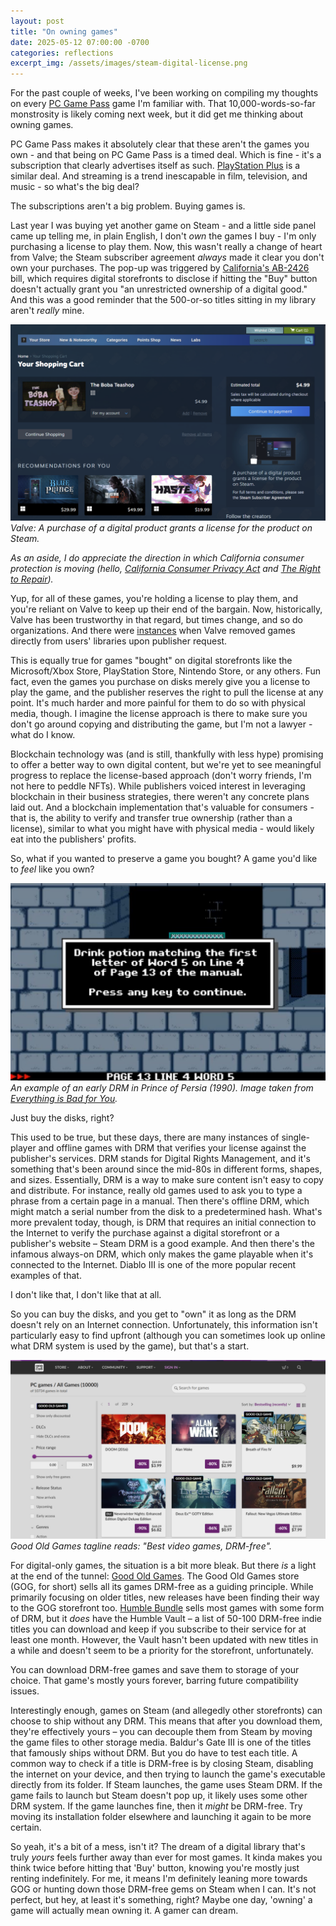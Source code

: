 ```yaml
---
layout: post
title: "On owning games"
date: 2025-05-12 07:00:00 -0700
categories: reflections
excerpt_img: /assets/images/steam-digital-license.png
---
```


For the past couple of weeks, I've been working on compiling my thoughts on every [PC Game Pass](https://www.xbox.com/en-US/xbox-game-pass/pc-game-pass) game I'm familiar with. That 10,000-words-so-far monstrosity is likely coming next week, but it did get me thinking about owning games.

PC Game Pass makes it absolutely clear that these aren't the games you own - and that being on PC Game Pass is a timed deal. Which is fine - it's a subscription that clearly advertises itself as such. [PlayStation Plus](https://www.playstation.com/en-us/ps-plus/) is a similar deal. And streaming is a trend inescapable in film, television, and music - so what's the big deal?

The subscriptions aren't a big problem. Buying games is.

Last year I was buying yet another game on Steam - and a little side panel came up telling me, in plain English, I don't *own* the games I buy - I'm only purchasing a license to play them. Now, this wasn't really a change of heart from Valve; the Steam subscriber agreement *always* made it clear you don't own your purchases. The pop-up was triggered by [California's AB-2426](https://calmatters.digitaldemocracy.org/bills/ca_202320240ab2426) bill, which requires digital storefronts to disclose if hitting the "Buy" button doesn't actually grant you "an unrestricted ownership of a digital good." And this was a good reminder that the 500-or-so titles sitting in my library aren't *really* mine.

![Steam store purchase page with a game added to cart and a "Continue to payment" button.](/assets/images/steam-digital-license.png)
*Valve: A purchase of a digital product grants a license for the product on Steam.*

_As an aside, I do appreciate the direction in which California consumer protection is moving (hello, [California Consumer Privacy Act](https://oag.ca.gov/privacy/ccpa) and [The Right to Repair](https://bhgs.dca.ca.gov/forms_pubs/sb_244_industry_advisory_english.pdf))._

Yup, for all of these games, you're holding a license to play them, and you're reliant on Valve to keep up their end of the bargain. Now, historically, Valve has been trustworthy in that regard, but times change, and so do organizations. And there were [instances](https://www.forbes.com/sites/erikkain/2013/12/30/steam-removes-game-order-of-war-challenge-from-user-libraries/) when Valve removed games directly from users' libraries upon publisher request.

This is equally true for games "bought" on digital storefronts like the Microsoft/Xbox Store, PlayStation Store, Nintendo Store, or any others. Fun fact, even the games you purchase on disks merely give you a license to play the game, and the publisher reserves the right to pull the license at any point. It's much harder and more painful for them to do so with physical media, though. I imagine the license approach is there to make sure you don't go around copying and distributing the game, but I'm not a lawyer - what do I know.

Blockchain technology was (and is still, thankfully with less hype) promising to offer a better way to own digital content, but we're yet to see meaningful progress to replace the license-based approach (don't worry friends, I'm not here to peddle NFTs). While publishers voiced interest in leveraging blockchain in their business strategies, there weren't any concrete plans laid out. And a blockchain implementation that's valuable for consumers - that is, the ability to verify and transfer true ownership (rather than a license), similar to what you might have with physical media - would likely eat into the publishers' profits.

So, what if you wanted to preserve a game you bought? A game you'd like to *feel* like you own?

![Early DRM in Prince of Persia: "Drink potion matching the first letter of Word 5 on Line 4 of Page 13 of the manual."](/assets/images/prince-of-persia-drm.jpg)
*An example of an early DRM in Prince of Persia (1990). Image taken from [Everything is Bad for You](https://sonatano1.wordpress.com/2014/06/30/retrospective-prince-of-persia/).*

Just buy the disks, right?

This used to be true, but these days, there are many instances of single-player and offline games with DRM that verifies your license against the publisher's services. DRM stands for Digital Rights Management, and it's something that's been around since the mid-80s in different forms, shapes, and sizes. Essentially, DRM is a way to make sure content isn't easy to copy and distribute. For instance, really old games used to ask you to type a phrase from a certain page in a manual. Then there's offline DRM, which might match a serial number from the disk to a predetermined hash. What's more prevalent today, though, is DRM that requires an initial connection to the Internet to verify the purchase against a digital storefront or a publisher's website – Steam DRM is a good example. And then there's the infamous always-on DRM, which only makes the game playable when it's connected to the Internet. Diablo III is one of the more popular recent examples of that.

I don't like that, I don't like that at all.

So you can buy the disks, and you get to "own" it as long as the DRM doesn't rely on an Internet connection. Unfortunately, this information isn't particularly easy to find upfront (although you can sometimes look up online what DRM system is used by the game), but that's a start.

![Good Old Games storefront.](/assets/images/gog-storefront.png)
*Good Old Games tagline reads: "Best video games, DRM-free".*

For digital-only games, the situation is a bit more bleak. But there *is* a light at the end of the tunnel: [Good Old Games](https://www.gog.com/en/). The Good Old Games store (GOG, for short) sells all its games DRM-free as a guiding principle. While primarily focusing on older titles, new releases have been finding their way to the GOG storefront too. [Humble Bundle](https://www.humblebundle.com/) sells most games with some form of DRM, but it *does* have the Humble Vault – a list of 50-100 DRM-free indie titles you can download and keep if you subscribe to their service for at least one month. However, the Vault hasn't been updated with new titles in a while and doesn't seem to be a priority for the storefront, unfortunately.

You can download DRM-free games and save them to storage of your choice. That game's mostly yours forever, barring future compatibility issues.

Interestingly enough, games on Steam (and allegedly other storefronts) can choose to ship without any DRM. This means that after you download them, they're effectively yours – you can decouple them from Steam by moving the game files to other storage media. Baldur's Gate III is one of the titles that famously ships without DRM. But you do have to test each title. A common way to check if a title is DRM-free is by closing Steam, disabling the internet on your device, and then trying to launch the game's executable directly from its folder. If Steam launches, the game uses Steam DRM. If the game fails to launch but Steam doesn't pop up, it likely uses some other DRM system. If the game launches fine, then it *might* be DRM-free. Try moving its installation folder elsewhere and launching it again to be more certain.

So yeah, it's a bit of a mess, isn't it? The dream of a digital library that's truly *yours* feels further away than ever for most games. It kinda makes you think twice before hitting that 'Buy' button, knowing you're mostly just renting indefinitely. For me, it means I'm definitely leaning more towards GOG or hunting down those DRM-free gems on Steam when I can. It's not perfect, but hey, at least it's something, right? Maybe one day, 'owning' a game will actually mean owning it. A gamer can dream.
